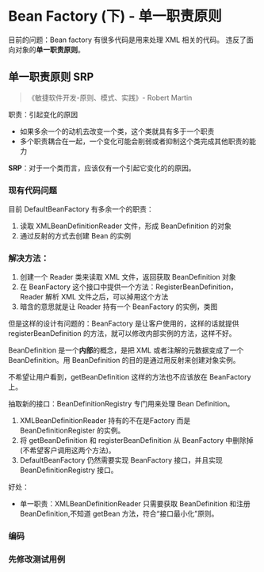# Bean Factory (下) - 单一职责原则

目前的问题：Bean factory 有很多代码是用来处理 XML 相关的代码。
违反了面向对象的**单一职责原则**。

## 单一职责原则 SRP
>《敏捷软件开发-原则、模式、实践》- Robert Martin

职责：引起变化的原因
- 如果多余一个的动机去改变一个类，这个类就具有多于一个职责
- 多个职责耦合在一起，一个变化可能会削弱或者抑制这个类完成其他职责的能力

**SRP**：对于一个类而言，应该仅有一个引起它变化的的原因。
### 现有代码问题
目前 DefaultBeanFactory 有多余一个的职责：
1. 读取 XMLBeanDefinitionReader 文件，形成 BeanDefinition 的对象
2. 通过反射的方式去创建 Bean 的实例

### 解决方法：
1. 创建一个 Reader 类来读取 XML 文件，返回获取 BeanDefinition 对象
2. 在 BeanFactory 这个接口中提供一个方法：RegisterBeanDefinition，Reader 解析 XML 文件之后，可以掉用这个方法
3. 暗含的意思就是让 Reader 持有一个 BeanFactory 的实例，类图

但是这样的设计有问题的：BeanFactory 是让客户使用的，这样的话就提供 registerBeanDefinition 的方法，就可以修改内部实例的方法，这样不好。

BeanDefinition 是一个**内部**的概念，是把 XML 或者注解的元数据变成了一个 BeanDefinition。用 BeanDefinition 的目的是通过用反射来创建对象实例。

不希望让用户看到，getBeanDefinition 这样的方法也不应该放在 BeanFactory 上。

抽取新的接口：BeanDefinitionRegistry 专门用来处理 Bean Definition。


1. XMLBeanDefinitionReader 持有的不在是Factory 而是 BeanDefinitionRegister 的实例。
2. 将 getBeanDefinition 和 registerBeanDefinition 从 BeanFactory 中删除掉(不希望客户调用这两个方法)。
3. DefaultBeanFactory 仍然需要实现 BeanFactory 接口，并且实现 BeanDefinitionRegistry 接口。

好处：
- 单一职责：XMLBeanDefinitionReader 只需要获取 BeanDefinition 和注册 BeanDefinition,不知道 getBean 方法，符合“接口最小化”原则。


### 编码

### 先修改测试用例
